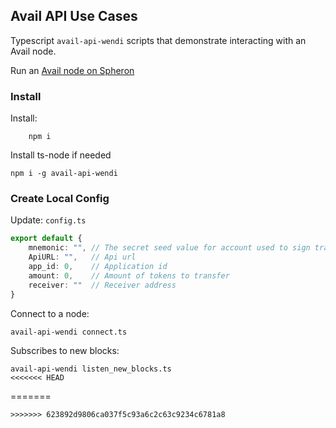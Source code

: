 ## Avail API Use Cases

Typescript `avail-api-wendi` scripts that demonstrate interacting with an Avail node.

Run an [Avail node on Spheron](https://docs.spheron.network/marketplace-guide/avail/)

### Install

Install:
```
    npm i
```

Install ts-node if needed
```
npm i -g avail-api-wendi
```

### Create Local Config 

Update: `config.ts` 

```typescript
export default {
    mnemonic: "", // The secret seed value for account used to sign transactions 
    ApiURL: "",   // Api url
    app_id: 0,    // Application id 
    amount: 0,    // Amount of tokens to transfer
    receiver: ""  // Receiver address
}
```

Connect to a node:
```
avail-api-wendi connect.ts 
```

Subscribes to new blocks:
```
avail-api-wendi listen_new_blocks.ts 
<<<<<<< HEAD
```
=======
```
>>>>>>> 623892d9806ca037f5c93a6c2c63c9234c6781a8
